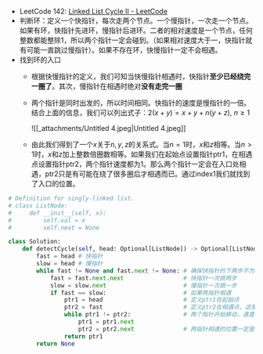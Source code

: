- LeetCode 142: [Linked List Cycle II - LeetCode](https://leetcode.com/problems/linked-list-cycle-ii/)
- 判断环：定义一个快指针，每次走两个节点。一个慢指针，一次走一个节点。如果有环，快指针先进环，慢指针后进环。二者的相对速度是一个节点，任何整数都能整除1，所以两个指针一定会碰到。（如果相对速度大于一，快指针就有可能一直跳过慢指针）。如果不存在环，快慢指针一定不会相遇。
- 找到环的入口
    - 根据快慢指针的定义，我们可知当快慢指针相遇时，快指针**至少已经绕完一圈了**。其次，慢指针在相遇时绝对**没有走完一圈**
    - 两个指针是同时出发的，所以时间相同。快指针的速度是慢指针的一倍。结合上面的信息，我们可以列出式子：$2(x+y)=x+y+n(y+z)$﻿, $n \ge 1$﻿
        
        ![[_attachments/Untitled 4.jpeg|Untitled 4.jpeg]]
        
    - 由此我们得到了一个$x$﻿关于$n,y,z$﻿的关系式。当$n=1$﻿时，$x$﻿和$z$﻿相等。当$n>1$﻿时，$x$﻿和$z$﻿加上整数倍圈数相等。如果我们在起始点设置指针ptr1，在相遇点设置指针ptr2，两个指针速度都为1。那么两个指针一定会在入口处相遇，ptr2只是有可能在绕了很多圈后才相遇而已。通过index1我们就找到了入口的位置。

```Python
# Definition for singly-linked list.
# class ListNode:
#     def __init__(self, x):
#         self.val = x
#         self.next = None

class Solution:
    def detectCycle(self, head: Optional[ListNode]) -> Optional[ListNode]:
        fast = head # 快指针
        slow = head # 慢指针
        while fast != None and fast.next != None: # 确保快指针的下两步不为空，如果有为空的说明肯定没环
            fast = fast.next.next                 # 快指针一次挑两步
            slow = slow.next                      # 慢指针一次跳一步
            if fast == slow:                      # 如果两指针相遇
                ptr1 = head                       # 定义ptr1在起始点
                ptr2 = fast                       # 定义ptr2在相遇点，这里fast或slow都可以
                while ptr1 != ptr2:               # 两个指针开始移动，速度都为1，直至两指针相遇
                    ptr1 = ptr1.next
                    ptr2 = ptr2.next              # 两指针相遇的位置一定是环入口
                return ptr1
        return None
```